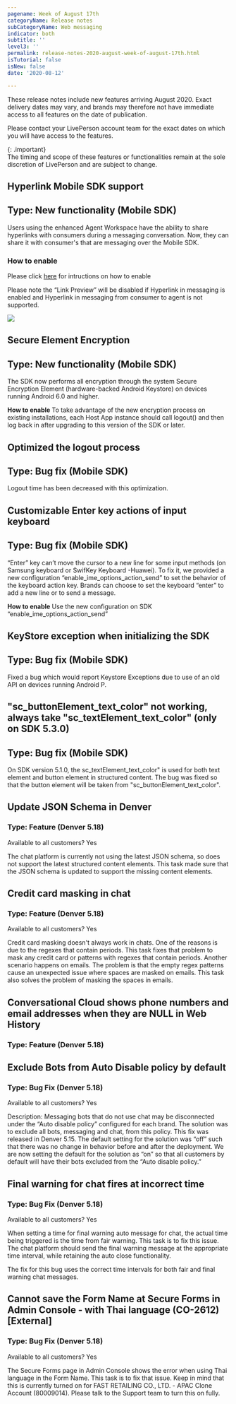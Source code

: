 ```yaml
---
pagename: Week of August 17th
categoryName: Release notes
subCategoryName: Web messaging
indicator: both
subtitle: ''
level3: ''
permalink: release-notes-2020-august-week-of-august-17th.html
isTutorial: false
isNew: false
date: '2020-08-12'

---
```


These release notes include new features arriving August 2020. Exact delivery dates may vary, and brands may therefore not have immediate access to all features on the date of publication.

Please contact your LivePerson account team for the exact dates on which you will have access to the features.

{: .important}  
The timing and scope of these features or functionalities remain at the sole discretion of LivePerson and are subject to change.

## Hyperlink Mobile SDK support
## Type: New functionality (Mobile SDK)

Users using the enhanced Agent Workspace have the ability to share hyperlinks with consumers during a messaging conversation. Now, they can share it with consumer's that are messaging over the Mobile SDK.

### How to enable
Please click [here](https://knowledge.liveperson.com/messaging-channels-rich-conversations-hyperlinks-overview.html) for intructions on how to enable 

Please note the “Link Preview” will be disabled if Hyperlink in messaging is enabled and Hyperlink in messaging from consumer to agent is not supported.

![](img/MobileSDK-RN-Aug17-1.png)

## Secure Element Encryption
## Type: New functionality (Mobile SDK)
The SDK now performs all encryption through the system Secure Encryption Element (hardware-backed Android Keystore) on devices running Android 6.0 and higher.

**How to enable**
To take advantage of the new encryption process on existing installations, each Host App instance should call logout() and then log back in after upgrading to this version of the SDK or later.

## Optimized the logout process 
## Type: Bug fix (Mobile SDK)
Logout time has been decreased with this optimization. 

## Customizable Enter key actions of input keyboard
## Type: Bug fix (Mobile SDK)
“Enter” key can’t move the cursor to a new line for some input methods (on Samsung keyboard or SwifKey Keyboard -Huawei). To fix it, we provided a new configuration “enable_ime_options_action_send” to set the behavior of the keyboard action key. Brands can choose to set the keyboard “enter” to add a new line or to send a message. 

**How to enable**
Use the new configuration on SDK “enable_ime_options_action_send”

## KeyStore exception when initializing the SDK
## Type: Bug fix (Mobile SDK)
Fixed a bug which would report Keystore Exceptions due to use of an old API on devices running Android P.

## "sc_buttonElement_text_color" not working, always take "sc_textElement_text_color" (only on SDK 5.3.0)
## Type: Bug fix (Mobile SDK)
On SDK version 5.1.0, the sc_textElement_text_color" is used for both text element and button element in structured content. The bug was fixed so that the button element will be taken from "sc_buttonElement_text_color".


## Update JSON Schema in Denver
### Type: Feature (Denver 5.18)

Available to all customers? Yes

The chat platform is currently not using the latest JSON schema, so does not support the latest structured content elements. This task made sure that the JSON schema is updated to support the missing content elements.

## Credit card masking  in chat 
### Type: Feature (Denver 5.18)

Available to all customers? Yes

Credit card masking doesn't always work in chats. One of the reasons is due to the regexes that contain periods. This task fixes that problem to mask any credit card or patterns with regexes that contain periods. Another scenario happens on emails. The problem is that the empty regex patterns cause an unexpected issue where spaces are masked on emails. This task also solves the problem of masking the spaces in emails.

## Conversational Cloud shows phone numbers and email addresses when they are NULL in Web History
### Type: Feature (Denver 5.18)

## Exclude Bots from Auto Disable policy by default 
### Type: Bug Fix (Denver 5.18)

Available to all customers? Yes

Description: Messaging bots that do not use chat may be disconnected under the “Auto disable policy” configured for each brand. The solution was to exclude all bots, messaging and chat, from this policy. This fix was released in Denver 5.15. The default setting for the solution was “off” such that there was no change in behavior before and after the deployment. We are now setting the default for the solution as “on” so that all customers by default will have their bots excluded from the “Auto disable policy.”

## Final warning for chat fires at incorrect time 
### Type: Bug Fix (Denver 5.18)

Available to all customers? Yes

When setting a time for final warning auto message for chat, the actual time being triggered is the time from fair warning. This task is to fix this issue. The chat platform should send the final warning message at the appropriate time interval, while retaining the auto close functionality. 

The fix for this bug uses the correct time intervals for both fair and final warning chat messages.

## Cannot save the Form Name at Secure Forms in Admin Console - with Thai language (CO-2612) [External]
### Type: Bug Fix (Denver 5.18)

Available to all customers? Yes

The Secure Forms page in Admin Console shows the error when using Thai language in the Form Name. This task is to fix that issue. Keep in mind that this is currently turned on for FAST RETAILING CO., LTD. - APAC Clone Account (80009014). Please talk to the Support team to turn this on fully.




